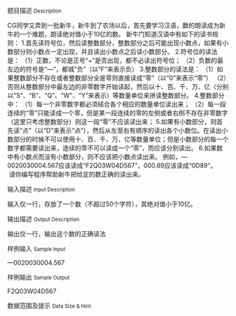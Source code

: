 <div class="panel panel-default">
<div class="area-title">
<span>
题目描述
<small>Description</small>
</span></div>
<div class="panel-body">

<p>CG同学又弄到一批新牛，新牛到了农场以后，首先要学习汉语，数的朗读成为新牛的一个难题，朗读绝对值小于10亿的数。 新牛门知道汉语中有如下的读书规则： 1.首先读符号位，然后读整数部分，整数部分之后可能出现小数点，如果有小数部分则小数点一定出现，并且读出小数点之后读小数部分。 2.符号位的读法是： （1）正数，不论是正号“+”是否出现，都不必读出符号位； （2）负数的最左边的符号是“—”，都城“负”（以“F”来表示负） 3.整数部分的读法是： （1）如果整数部分不存在或者整数部分全是零则直接读成“零”（以“0”来表示“零”） （2）否则从整数部分中最左边的非零数字开始读起，然后以十、百、千、万、亿（分别以“S”、“B”、“Q”、“W”、“Y”来表示）等数量单位来拼读整数部分。 4.整数部分中： （1）每一个非零数字都必须结合各个相应的数量单位读出来； （2）每一段连续的“零”只能读成一个零，但是某一段连续的零的左侧或者右侧不存在非零数字（这里只考虑整数部分）则这一段“零”不应该读出来； 5.如果有小数部分，则首先读“点”（以“D”来表示“点”），然后从左至右有顺序的读出各个小数位。在读出小数部分的时候不可以使用十、百、千、万、亿等数量单位；但是小数部分的每一个数字都需要读出来，连续的零不可以读成一个“零”，而应该分别读出。 6.如果数中有小数点而没有小数部分，则不应该把小数点读出来。 例如，—0020030004.567应该读成“F2Q03W04D567”，000.89应该读成“0D89”。    请你编写程序帮助新牛把给定的数正确的读出来。</p>

</div>
</div>

<div class="panel panel-default">
<div class="area-title">
<span>
输入描述
<small>Input Description</small>
</span></div>
<div class="panel-body">
<p>输入仅一行，存放了一个数（不超过50个字符），其绝对值小于10亿。</p>

</div>
</div>
<div  class="panel panel-default">
<div class="area-title">
<span>
输出描述
<small>Output Description</small>
</span></div>
<div class="panel-body">

<p>输出仅一行，输出这个数的正确读法</p>

</div>
</div>


<div class="panel panel-default">
<div class="area-title">
<span>
样例输入
<small>Sample Input</small>
</span></div>
<div class="panel-body">
<p>—0020030004.567</p>

</div>
</div>

<div class="panel panel-default">
<div class="area-title">
<span>
样例输出
<small>Sample Output</small>
</span></div>
<div class="panel-body">
<p>F2Q03W04D567</p>

</div>
</div>

<div class="panel panel-default">
<div class="area-title">
<span>
数据范围及提示
<small>Data Size & Hint</small>
</span></div>
<div class="panel-body">

</div>
</div>